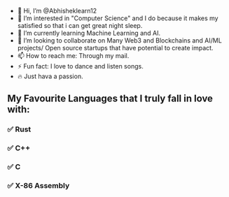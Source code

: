 - 👋 Hi, I’m @Abhisheklearn12
- 👀 I’m interested in "Computer Science" and I do because it makes my satisfied so that i can get great night sleep.
- 🌱 I’m currently learning Machine Learning and AI.
- 💞️ I’m looking to collaborate on Many Web3 and Blockchains and AI/ML projects/ Open source startups that have potential to create impact.
- 📫 How to reach me: Through my mail.
- ⚡ Fun fact: I love to dance and listen songs.
- 🔥 Just hava a passion.
<h2> My Favourite Languages that I truly fall in love with: </h2>
  <h3> ✅ Rust</h3>
  <h3> ✅ C++</h3>
  <h3> ✅ C</h3>
  <h3> ✅ X-86 Assembly</h3>
 
  

<!---
Abhisheklearn12/Abhisheklearn12 is a ✨ special ✨ repository because its `README.md` (this file) appears on your GitHub profile.
You can click the Preview link to take a look at your changes.
--->
